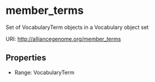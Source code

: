 # member_terms

Set of VocabularyTerm objects in a Vocabulary object set

URI: http://alliancegenome.org/member_terms



<!-- no inheritance hierarchy -->


## Properties

 * Range: VocabularyTerm


